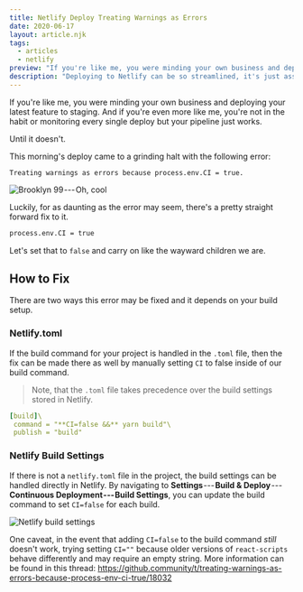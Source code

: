 ```yaml
---
title: Netlify Deploy Treating Warnings as Errors
date: 2020-06-17
layout: article.njk
tags:
  - articles
  - netlify
preview: "If you're like me, you were minding your own business and deploying your latest feature to staging. And if you're even more like me, you're not in the habit or monitoring every single deploy but your pipeline just works. Until it doesn't."
description: "Deploying to Netlify can be so streamlined, it's just assumed deployments work. Until they don't."
---
```


If you're like me, you were minding your own business and deploying your latest feature to staging. And if you're even more like me, you're not in the habit or monitoring every single deploy but your pipeline just works.

Until it doesn't.

This morning's deploy came to a grinding halt with the following error:

```
Treating warnings as errors because process.env.CI = true.
```

![Brooklyn 99 --- Oh, cool](https://cdn-images-1.medium.com/max/1600/0*jtu0mBdGPhI4wRxU.gif)

Luckily, for as daunting as the error may seem, there's a pretty straight forward fix to it.

```bash
process.env.CI = true
```

Let's set that to `false` and carry on like the wayward children we are.

## How to Fix

There are two ways this error may be fixed and it depends on your build setup.

### Netlify.toml

If the build command for your project is handled in the `.toml` file, then the fix can be made there as well by manually setting `CI` to false inside of our build command.

> Note, that the `.toml` file takes precedence over the build settings stored in Netlify.

```yml
[build]\
 command = "**CI=false &&** yarn build"\
 publish = "build"
```

### Netlify Build Settings

If there is not a `netlify.toml` file in the project, the build settings can be handled directly in Netlify. By navigating to **Settings** --- **Build & Deploy** --- **Continuous Deployment --- Build Settings**, you can update the build command to set `CI=false` for each build.

![Netlify build settings](../../assets/articles/netlify-deploy-errors/build-screenshot-1.png)

One caveat, in the event that adding `CI=false` to the build command _still_ doesn't work, trying setting `CI=""` because older versions of `react-scripts` behave differently and may require an empty string. More information can be found in this thread: <https://github.community/t/treating-warnings-as-errors-because-process-env-ci-true/18032>
